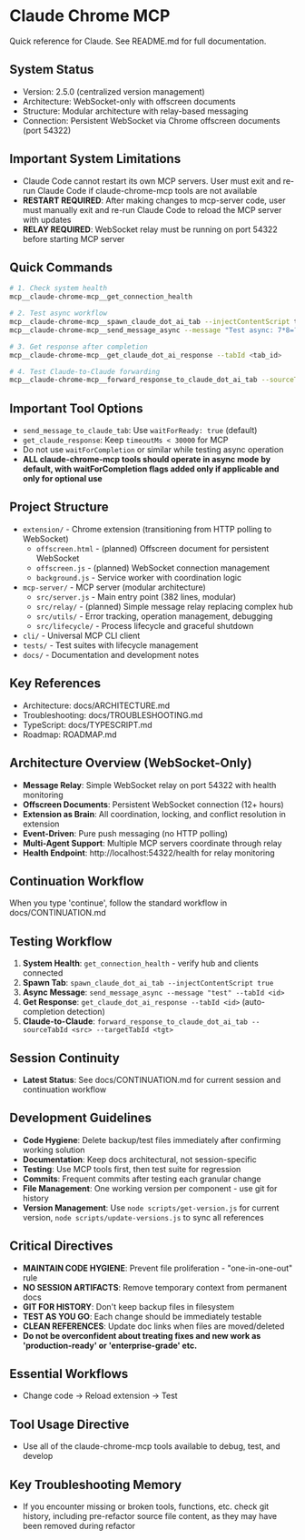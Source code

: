 # Claude Chrome MCP

Quick reference for Claude. See README.md for full documentation.

## System Status
- Version: 2.5.0 (centralized version management)
- Architecture: WebSocket-only with offscreen documents
- Structure: Modular architecture with relay-based messaging
- Connection: Persistent WebSocket via Chrome offscreen documents (port 54322)

## Important System Limitations
- Claude Code cannot restart its own MCP servers. User must exit and re-run Claude Code if claude-chrome-mcp tools are not available
- **RESTART REQUIRED**: After making changes to mcp-server code, user must manually exit and re-run Claude Code to reload the MCP server with updates
- **RELAY REQUIRED**: WebSocket relay must be running on port 54322 before starting MCP server

## Quick Commands
```bash
# 1. Check system health
mcp__claude-chrome-mcp__get_connection_health

# 2. Test async workflow
mcp__claude-chrome-mcp__spawn_claude_dot_ai_tab --injectContentScript true
mcp__claude-chrome-mcp__send_message_async --message "Test async: 7*8=?" --tabId <tab_id>

# 3. Get response after completion
mcp__claude-chrome-mcp__get_claude_dot_ai_response --tabId <tab_id>

# 4. Test Claude-to-Claude forwarding
mcp__claude-chrome-mcp__forward_response_to_claude_dot_ai_tab --sourceTabId <source> --targetTabId <target>
```

## Important Tool Options
- `send_message_to_claude_tab`: Use `waitForReady: true` (default)
- `get_claude_response`: Keep `timeoutMs < 30000` for MCP
- Do not use `waitForCompletion` or similar while testing async operation
- **ALL claude-chrome-mcp tools should operate in async mode by default, with waitForCompletion flags added only if applicable and only for optional use**

## Project Structure
- `extension/` - Chrome extension (transitioning from HTTP polling to WebSocket)
  - `offscreen.html` - (planned) Offscreen document for persistent WebSocket
  - `offscreen.js` - (planned) WebSocket connection management
  - `background.js` - Service worker with coordination logic
- `mcp-server/` - MCP server (modular architecture)
  - `src/server.js` - Main entry point (382 lines, modular)
  - `src/relay/` - (planned) Simple message relay replacing complex hub
  - `src/utils/` - Error tracking, operation management, debugging
  - `src/lifecycle/` - Process lifecycle and graceful shutdown
- `cli/` - Universal MCP CLI client
- `tests/` - Test suites with lifecycle management
- `docs/` - Documentation and development notes

## Key References
- Architecture: docs/ARCHITECTURE.md
- Troubleshooting: docs/TROUBLESHOOTING.md
- TypeScript: docs/TYPESCRIPT.md
- Roadmap: ROADMAP.md

## Architecture Overview (WebSocket-Only)
- **Message Relay**: Simple WebSocket relay on port 54322 with health monitoring
- **Offscreen Documents**: Persistent WebSocket connection (12+ hours)
- **Extension as Brain**: All coordination, locking, and conflict resolution in extension
- **Event-Driven**: Pure push messaging (no HTTP polling)
- **Multi-Agent Support**: Multiple MCP servers coordinate through relay
- **Health Endpoint**: http://localhost:54322/health for relay monitoring

## Continuation Workflow  
When you type 'continue', follow the standard workflow in docs/CONTINUATION.md

## Testing Workflow
1. **System Health**: `get_connection_health` - verify hub and clients connected
2. **Spawn Tab**: `spawn_claude_dot_ai_tab --injectContentScript true` 
3. **Async Message**: `send_message_async --message "test" --tabId <id>`
4. **Get Response**: `get_claude_dot_ai_response --tabId <id>` (auto-completion detection)
5. **Claude-to-Claude**: `forward_response_to_claude_dot_ai_tab --sourceTabId <src> --targetTabId <tgt>`

## Session Continuity
- **Latest Status**: See docs/CONTINUATION.md for current session and continuation workflow

## Development Guidelines
- **Code Hygiene**: Delete backup/test files immediately after confirming working solution
- **Documentation**: Keep docs architectural, not session-specific
- **Testing**: Use MCP tools first, then test suite for regression
- **Commits**: Frequent commits after testing each granular change
- **File Management**: One working version per component - use git for history
- **Version Management**: Use `node scripts/get-version.js` for current version, `node scripts/update-versions.js` to sync all references

## Critical Directives
- **MAINTAIN CODE HYGIENE**: Prevent file proliferation - "one-in-one-out" rule
- **NO SESSION ARTIFACTS**: Remove temporary context from permanent docs  
- **GIT FOR HISTORY**: Don't keep backup files in filesystem
- **TEST AS YOU GO**: Each change should be immediately testable
- **CLEAN REFERENCES**: Update doc links when files are moved/deleted
- **Do not be overconfident about treating fixes and new work as 'production-ready' or 'enterprise-grade' etc.**

## Essential Workflows
- Change code → Reload extension → Test

## Tool Usage Directive
- Use all of the claude-chrome-mcp tools available to debug, test, and develop

## Key Troubleshooting Memory
- If you encounter missing or broken tools, functions, etc. check git history, including pre-refactor source file content, as they may have been removed during refactor